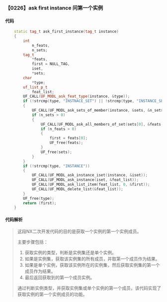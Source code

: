 ### 【0226】ask first instance 问第一个实例

#### 代码

```cpp
    static tag_t ask_first_instance(tag_t instance)  
    {  
        int  
            n_feats,  
            n_sets;  
        tag_t  
            *feats,  
            first = NULL_TAG,  
            iset,  
            *sets;  
        char  
            *type;  
        uf_list_p_t  
            feat_list;  
        UF_CALL(UF_MODL_ask_feat_type(instance, &type));  
        if (!strcmp(type, "INSTNACE_SET") || !strcmp(type, "INSTANCE_SET"))  
        {  
            UF_CALL(UF_MODL_ask_sets_of_member(instance, &sets, &n_sets));  
            if (n_sets > 0)  
            {  
                UF_CALL(UF_MODL_ask_all_members_of_set(sets[0], &feats, &n_feats));  
                if (n_feats > 0)  
                {  
                    first = feats[0];  
                    UF_free(feats);  
                }  
                UF_free(sets);  
            }  
        }  
        if (!strcmp(type, "INSTANCE"))  
        {  
            UF_CALL(UF_MODL_ask_instance_iset(instance, &iset));  
            UF_CALL(UF_MODL_ask_instance(iset, &feat_list));  
            UF_CALL(UF_MODL_ask_list_item(feat_list, 0, &first));  
            UF_CALL(UF_MODL_delete_list(&feat_list));  
        }  
        UF_free(type);  
        return (first);  
    }

```

#### 代码解析

> 这段NX二次开发代码的目的是获取一个实例的第一个实例成员。
>
> 主要步骤包括：
>
> 1. 获取实例的类型，判断是实例集还是单个实例。
> 2. 如果是实例集，获取该实例集的所有成员，并取第一个成员作为结果。
> 3. 如果是单个实例，获取该实例所在的实例集，然后获取实例集的第一个成员作为结果。
> 4. 最后返回获取到的第一个成员实例。
>
> 通过判断实例类型，并获取实例集或单个实例的第一个成员，该代码实现了获取实例的第一个实例成员的功能。
>
